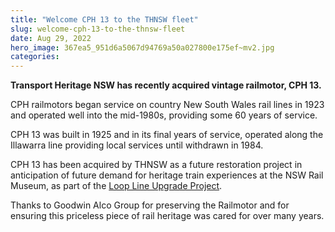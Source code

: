 ```yaml
---
title: "Welcome CPH 13 to the THNSW fleet"
slug: welcome-cph-13-to-the-thnsw-fleet
date: Aug 29, 2022
hero_image: 367ea5_951d6a5067d94769a50a027800e175ef~mv2.jpg
categories:
---
```



**Transport Heritage NSW has recently acquired vintage railmotor, CPH 13.**

CPH railmotors began service on country New South Wales rail lines in 1923 and operated well into the mid-1980s, providing some 60 years of service.

CPH 13 was built in 1925 and in its final years of service, operated along the Illawarra line providing local services until withdrawn in 1984.

CPH 13 has been acquired by THNSW as a future restoration project in anticipation of future demand for heritage train experiences at the NSW Rail Museum, as part of the [Loop Line Upgrade Project](http://www.thnsw.com.au/loop-line).

Thanks to Goodwin Alco Group for preserving the Railmotor and for ensuring this priceless piece of rail heritage was cared for over many years.
